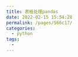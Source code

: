 ```yaml
---
title: 表格处理pandas
date: 2022-02-15 15:54:28
permalink: /pages/566c17/
categories:
  - python
tags:
  - 
---
```


